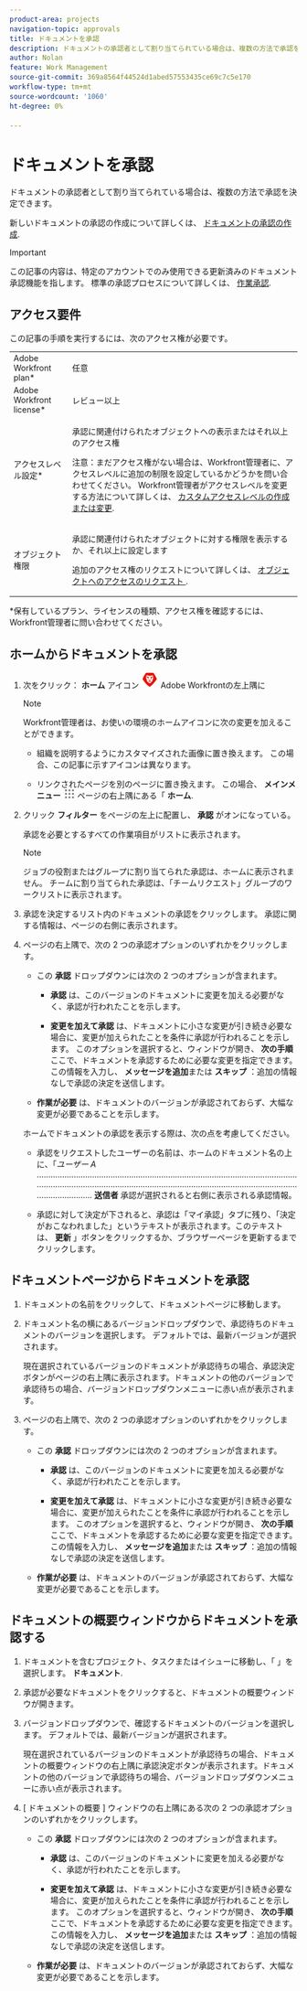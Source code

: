 ```yaml
---
product-area: projects
navigation-topic: approvals
title: ドキュメントを承認
description: ドキュメントの承認者として割り当てられている場合は、複数の方法で承認を決定できます。
author: Nolan
feature: Work Management
source-git-commit: 369a8564f44524d1abed57553435ce69c7c5e170
workflow-type: tm+mt
source-wordcount: '1060'
ht-degree: 0%

---
```



# ドキュメントを承認

ドキュメントの承認者として割り当てられている場合は、複数の方法で承認を決定できます。

新しいドキュメントの承認の作成について詳しくは、 [ドキュメントの承認の作成](/help/quicksilver/review-and-approve-work/document-reviews-and-approvals/manage-document-approvals/create-a-document-approval.md).

>[!IMPORTANT]
>
>この記事の内容は、特定のアカウントでのみ使用できる更新済みのドキュメント承認機能を指します。 標準の承認プロセスについて詳しくは、 [作業承認](/help/quicksilver/review-and-approve-work/manage-approvals/manage-approvals.md).

## アクセス要件

この記事の手順を実行するには、次のアクセス権が必要です。

<table style="table-layout:auto"> 
 <col> 
 <col> 
 <tbody> 
  <tr> 
   <td role="rowheader">Adobe Workfront plan*</td> 
   <td> <p>任意</p> </td> 
  </tr> 
  <tr> 
   <td role="rowheader">Adobe Workfront license*</td> 
   <td> <p>レビュー以上</p> </td> 
  </tr> 
  <tr> 
   <td role="rowheader">アクセスレベル設定*</td> 
   <td> <p>承認に関連付けられたオブジェクトへの表示またはそれ以上のアクセス権</p> <p>注意：まだアクセス権がない場合は、Workfront管理者に、アクセスレベルに追加の制限を設定しているかどうかを問い合わせてください。 Workfront管理者がアクセスレベルを変更する方法について詳しくは、 <a href="/help/quicksilver/administration-and-setup/add-users/configure-and-grant-access/create-modify-access-levels.md" class="MCXref xref">カスタムアクセスレベルの作成または変更</a>.</p> </td> 
  </tr> 
  <tr> 
   <td role="rowheader">オブジェクト権限</td> 
   <td> <p>承認に関連付けられたオブジェクトに対する権限を表示するか、それ以上に設定します</p> <p>追加のアクセス権のリクエストについて詳しくは、 <a href="/help/quicksilver/workfront-basics/grant-and-request-access-to-objects/request-access.md" class="MCXref xref">オブジェクトへのアクセスのリクエスト </a>.</p> </td> 
  </tr> 
 </tbody> 
</table>

&#42;保有しているプラン、ライセンスの種類、アクセス権を確認するには、Workfront管理者に問い合わせてください。

## ホームからドキュメントを承認

1. 次をクリック： **ホーム** アイコン ![](../assets/home-icon-30x29.png) Adobe Workfrontの左上隅に

   >[!NOTE]
   >
   >Workfront管理者は、お使いの環境のホームアイコンに次の変更を加えることができます。
   >
   >* 組織を説明するようにカスタマイズされた画像に置き換えます。 この場合、この記事に示すアイコンは異なります。
   >
   >* リンクされたページを別のページに置き換えます。 この場合、 **メインメニュー** ![](../assets/main-menu-icon.png) ページの右上隅にある「 **ホーム**.


1. クリック **フィルター** をページの左上に配置し、 **承認** がオンになっている。

   承認を必要とするすべての作業項目がリストに表示されます。

   >[!NOTE]
   >
   >ジョブの役割またはグループに割り当てられた承認は、ホームに表示されません。 チームに割り当てられた承認は、「チームリクエスト」グループのワークリストに表示されます。

1. 承認を決定するリスト内のドキュメントの承認をクリックします。 承認に関する情報は、ページの右側に表示されます。

1. ページの右上隅で、次の 2 つの承認オプションのいずれかをクリックします。

   * この **承認** ドロップダウンには次の 2 つのオプションが含まれます。

      * **承認** は、このバージョンのドキュメントに変更を加える必要がなく、承認が行われたことを示します。

      * **変更を加えて承認** は、ドキュメントに小さな変更が引き続き必要な場合に、変更が加えられたことを条件に承認が行われることを示します。 このオプションを選択すると、ウィンドウが開き、 **次の手順** ここで、ドキュメントを承認するために必要な変更を指定できます。 この情報を入力し、 **メッセージを追加**&#x200B;または **スキップ** ：追加の情報なしで承認の決定を送信します。
   * **作業が必要** は、ドキュメントのバージョンが承認されておらず、大幅な変更が必要であることを示します。

   ホームでドキュメントの承認を表示する際は、次の点を考慮してください。

   * 承認をリクエストしたユーザーの名前は、ホームのドキュメント名の上に、「*ユーザー A* .......................................................................................................................................................................................................................................................... **送信者** 承認が選択されると右側に表示される承認情報。

   * 承認に対して決定が下されると、承認は「マイ承認」タブに残り、「決定がおこなわれました」というテキストが表示されます。このテキストは、 **更新** 」ボタンをクリックするか、ブラウザーページを更新するまでクリックします。



## ドキュメントページからドキュメントを承認

1. ドキュメントの名前をクリックして、ドキュメントページに移動します。

1. ドキュメント名の横にあるバージョンドロップダウンで、承認待ちのドキュメントのバージョンを選択します。 デフォルトでは、最新バージョンが選択されます。

   現在選択されているバージョンのドキュメントが承認待ちの場合、承認決定ボタンがページの右上隅に表示されます。ドキュメントの他のバージョンで承認待ちの場合、バージョンドロップダウンメニューに赤い点が表示されます。
   <!--
   ![](../assets/version-dropdown-red-dot.png)   
   -->

1. ページの右上隅で、次の 2 つの承認オプションのいずれかをクリックします。

   * この **承認** ドロップダウンには次の 2 つのオプションが含まれます。

      * **承認** は、このバージョンのドキュメントに変更を加える必要がなく、承認が行われたことを示します。

      * **変更を加えて承認** は、ドキュメントに小さな変更が引き続き必要な場合に、変更が加えられたことを条件に承認が行われることを示します。 このオプションを選択すると、ウィンドウが開き、 **次の手順** ここで、ドキュメントを承認するために必要な変更を指定できます。 この情報を入力し、 **メッセージを追加**&#x200B;または **スキップ** ：追加の情報なしで承認の決定を送信します。
   * **作業が必要** は、ドキュメントのバージョンが承認されておらず、大幅な変更が必要であることを示します。


## ドキュメントの概要ウィンドウからドキュメントを承認する

1. ドキュメントを含むプロジェクト、タスクまたはイシューに移動し、「 」を選択します。 **ドキュメント**.

1. 承認が必要なドキュメントをクリックすると、ドキュメントの概要ウィンドウが開きます。

1. バージョンドロップダウンで、確認するドキュメントのバージョンを選択します。 デフォルトでは、最新バージョンが選択されます。

   現在選択されているバージョンのドキュメントが承認待ちの場合、ドキュメントの概要ウィンドウの右上隅に承認決定ボタンが表示されます。ドキュメントの他のバージョンで承認待ちの場合、バージョンドロップダウンメニューに赤い点が表示されます。
   <!--
   ![](../assets/version-dropdown-red-dot.png)   
   -->

1. [ ドキュメントの概要 ] ウィンドウの右上隅にある次の 2 つの承認オプションのいずれかをクリックします。

   * この **承認** ドロップダウンには次の 2 つのオプションが含まれます。

      * **承認** は、このバージョンのドキュメントに変更を加える必要がなく、承認が行われたことを示します。

      * **変更を加えて承認** は、ドキュメントに小さな変更が引き続き必要な場合に、変更が加えられたことを条件に承認が行われることを示します。 このオプションを選択すると、ウィンドウが開き、 **次の手順** ここで、ドキュメントを承認するために必要な変更を指定できます。 この情報を入力し、 **メッセージを追加**&#x200B;または **スキップ** ：追加の情報なしで承認の決定を送信します。
   * **作業が必要** は、ドキュメントのバージョンが承認されておらず、大幅な変更が必要であることを示します。